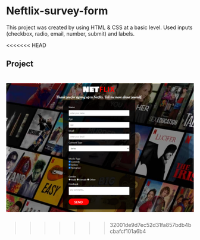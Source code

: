 # Neftlix-survey-form
This project was created by using HTML & CSS at a basic level. Used inputs (checkbox, radio, email, number, submit) and labels.

<<<<<<< HEAD
## Project
![Netflix survey form](./html-css1.png)
=======
>>>>>>> 32001de9d7ec52d31fa857bdb4bcbafcf101a6b4
